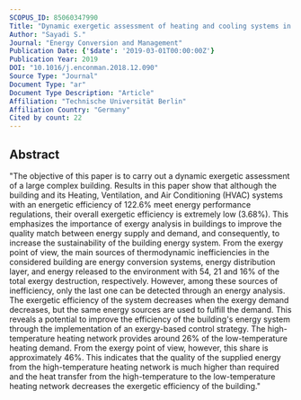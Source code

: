```yaml
---
SCOPUS_ID: 85060347990
Title: "Dynamic exergetic assessment of heating and cooling systems in a complex building"
Author: "Sayadi S."
Journal: "Energy Conversion and Management"
Publication Date: {'$date': '2019-03-01T00:00:00Z'}
Publication Year: 2019
DOI: "10.1016/j.enconman.2018.12.090"
Source Type: "Journal"
Document Type: "ar"
Document Type Description: "Article"
Affiliation: "Technische Universität Berlin"
Affiliation Country: "Germany"
Cited by count: 22
---
```


## Abstract
"The objective of this paper is to carry out a dynamic exergetic assessment of a large complex building. Results in this paper show that although the building and its Heating, Ventilation, and Air Conditioning (HVAC) systems with an energetic efficiency of 122.6% meet energy performance regulations, their overall exergetic efficiency is extremely low (3.68%). This emphasizes the importance of exergy analysis in buildings to improve the quality match between energy supply and demand, and consequently, to increase the sustainability of the building energy system. From the exergy point of view, the main sources of thermodynamic inefficiencies in the considered building are energy conversion systems, energy distribution layer, and energy released to the environment with 54, 21 and 16% of the total exergy destruction, respectively. However, among these sources of inefficiency, only the last one can be detected through an energy analysis. The exergetic efficiency of the system decreases when the exergy demand decreases, but the same energy sources are used to fulfill the demand. This reveals a potential to improve the efficiency of the building's energy system through the implementation of an exergy-based control strategy. The high-temperature heating network provides around 26% of the low-temperature heating demand. From the exergy point of view, however, this share is approximately 46%. This indicates that the quality of the supplied energy from the high-temperature heating network is much higher than required and the heat transfer from the high-temperature to the low-temperature heating network decreases the exergetic efficiency of the building."
